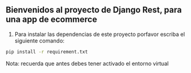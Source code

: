 ## Bienvenidos al proyecto de Django Rest, para una app de ecommerce

1. Para instalar las dependencias de este proyecto porfavor escriba el siguiente comando:

```sh
pip install -r requirement.txt
```

Nota: recuerda que antes debes tener activado el entorno virtual
